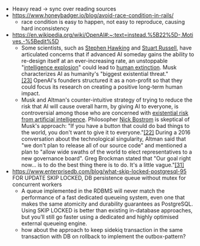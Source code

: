 - Heavy read -> sync over reading sources
- https://www.honeybadger.io/blog/avoid-race-condition-in-rails/
	- race condition is easy to happen, not easy to reproduce, causing hard inconsistency
- https://en.wikipedia.org/wiki/OpenAI#:~:text=instead.%5B22%5D-,Motives,-%5Bedit%5D
	- Some scientists, such as [Stephen Hawking](https://en.wikipedia.org/wiki/Stephen_Hawking "Stephen Hawking") and [Stuart Russell](https://en.wikipedia.org/wiki/Stuart_J._Russell "Stuart J. Russell"), have articulated concerns that if advanced AI someday gains the ability to re-design itself at an ever-increasing rate, an unstoppable "[intelligence explosion](https://en.wikipedia.org/wiki/Intelligence_explosion "Intelligence explosion")" could lead to [human extinction](https://en.wikipedia.org/wiki/Human_extinction "Human extinction"). Musk characterizes AI as humanity's "biggest existential threat."[[23]](https://en.wikipedia.org/wiki/OpenAI#cite_note-23) OpenAI's founders structured it as a non-profit so that they could focus its research on creating a positive long-term human impact.
	- Musk and Altman's counter-intuitive strategy of trying to reduce the risk that AI will cause overall harm, by giving AI to everyone, is controversial among those who are concerned with [existential risk from artificial intelligence](https://en.wikipedia.org/wiki/Existential_risk_from_artificial_general_intelligence "Existential risk from artificial general intelligence"). Philosopher [Nick Bostrom](https://en.wikipedia.org/wiki/Nick_Bostrom "Nick Bostrom") is skeptical of Musk's approach: "If you have a button that could do bad things to the world, you don't want to give it to everyone."[[22]](https://en.wikipedia.org/wiki/OpenAI#cite_note-wired_inside-22) During a 2016 conversation about the technological singularity, Altman said that "we don't plan to release all of our source code" and mentioned a plan to "allow wide swaths of the world to elect representatives to a new governance board". Greg Brockman stated that "Our goal right now... is to do the best thing there is to do. It's a little vague."[[31]](https://en.wikipedia.org/wiki/OpenAI#cite_note-31)
- https://www.enterprisedb.com/blog/what-skip-locked-postgresql-95 FOR UPDATE SKIP LOCKED, DB persistence queue without mutex for concurrent workers
	- A queue implemented in the RDBMS will never match the performance of a fast dedicated queueing system, even one that makes the same atomicity and durability guarantees as PostgreSQL. Using SKIP LOCKED is better than existing in-database approaches, but you’ll still go faster using a dedicated and highly optimised external queueing engine.
	- how about the approach to keep sidekiq transaction in the same transaction with DB on rollback to implement the outbox-pattern?